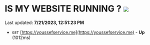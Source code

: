 # IS MY WEBSITE RUNNING ? [![](https://img.shields.io/static/v1?label=Sponsor&message=%E2%9D%A4&logo=GitHub&color=%23fe8e86)](https://github.com/sponsors/<username>)

Last updated: **7/21/2023, 12:51:23 PM**

- `GET` [https://youssefservice.me](https://youssefservice.me) - **Up** (1012ms)
